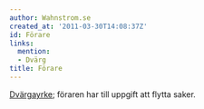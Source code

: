 ```yaml
---
author: Wahnstrom.se
created_at: '2011-03-30T14:08:37Z'
id: Förare
links:
  mention:
  - Dvärg
title: Förare
---
```


[Dvärgayrke]; föraren har till uppgift att flytta saker.

  [Dvärgayrke]: Dvärg